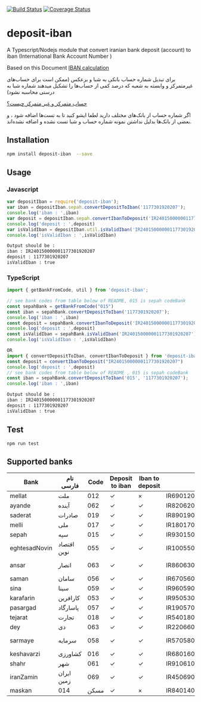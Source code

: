 [![Build Status](https://travis-ci.org/mohammadranjbar/deposit-iban.svg?branch=master)](https://travis-ci.org/mohammadranjbar/deposit-iban)
[![Coverage Status](https://coveralls.io/repos/github/mohammadranjbar/deposit-iban/badge.svg?branch=master)](https://coveralls.io/github/mohammadranjbar/deposit-iban?branch=master)

# deposit-iban


A Typescript/Nodejs module that convert iranian  bank deposit (account)
to iban (International Bank Account Number )

Based on this Document
[IBAN calculation](./calculate_iban.pdf)

برای تبدیل شماره حساب بانکی  به شبا و برعکس
(ممکن است برای حساب‌های غیرمتمرکز و وابسته به شعبه که درصد کمی از حساب‌ها را تشکیل میدهند شماره شبا به درستی محاسبه نشود)

[حساب متمرکز و غیر متمرکز چیست؟](http://account20.blogfa.com/post/12)

اگر شماره حساب از بانک‌های مختلف دارید لطفا ایشو کنید تا به تست‌ها اضافه شود ، و بعضی از بانک‌ها بدلیل نداشتن نمونه شماره حساب و شبا تست نشده و اضافه نشده‌اند.
## Installation 
```sh
npm install deposit-iban  --save

```
## Usage
### Javascript
```javascript
var depositIban = require('deposit-iban');
var iban = depositIban.sepah.convertDepositToIban('1177301920207');
console.log('iban : ',iban)
var deposit = depositIban.sepah.convertIbanToDeposit('IR240150000001177301920207')
console.log('deposit : ',deposit)
var isValidIban = depositIban.util.isValidIban('IR240150000001177301920207')
console.log('isValidIban : ',isValidIban)

```
```sh
Output should be : 
iban : IR240150000001177301920207
deposit : 1177301920207
isValidIban : true
```
### TypeScript
```typescript
import { getBankFromCode, util } from 'deposit-iban';

// see bank codes from table below of README, 015 is sepah codeBank
const sepahBank = getBankFromCode("015")
const iban = sepahBank.convertDepositToIban('1177301920207');
console.log('iban : ',iban)
const deposit = sepahBank.convertIbanToDeposit('IR240150000001177301920207')
console.log('deposit : ',deposit)
const isValidIban = sepahBank.isValidIban('IR240150000001177301920207')
console.log('isValidIban : ',isValidIban)

OR
import { convertDepositToIban, convertIbanToDeposit } from 'deposit-iban';
const deposit = convertIbanToDeposit("IR240150000001177301920207")
console.log('deposit : ',deposit)
// see bank codes from table below of README , 015 is sepah codeBank
const iban = sepahBank.convertDepositToIban('015', '1177301920207');
console.log('iban : ',iban)

```
```sh
Output should be : 
iban : IR240150000001177301920207
deposit : 1177301920207
isValidIban : true
```

## Test 
`
npm run test
`

## Supported banks

| Bank          | نام فارسی   | Code | Deposit to iban | Iban to deposit | Iban example               | Deposit example     |
|---------------|-------------|------|-----------------|-----------------|----------------------------|---------------------|
| mellat        | ملت         | 012  | ✓               | ×               | IR690120010000004168450796 | 4168450796          |
| ayande        | آینده       | 062  | ✓               | ✓               | IR820620000000202102329006 | 202102329006        |
| saderat       | صادرات      | 019  | ✓               | ✓               | IR890190000000104440444000 | 104440444000        |
| melli         | ملی         | 017  | ✓               | ✓               | IR180170000000205511280008 | 205511280008        |
| sepah         | سپه         | 015  | ✓               | ✓               | IR930150000001351800087201 | 1351800087201       |
| eghtesadNovin | اقتصاد نوین | 055  | ✓               | ✓               | IR100550340180004068261003 | 3401-800-4068261-3  |
| ansar         | انصار       | 063  | ✓               | ✓               | IR860630381970111410043001 | 3819-701-11410043-1 |
| saman         | سامان       | 056  | ✓               | ✓               | IR670560083204000825920001 | 832-40-825920-1     |
| sina          | سینا        | 059  | ✓               | ✓               | IR960590011581302697105001 | 115-813-2697105-1   |
| karafarin     | کارافرین    | 053  | ✓               | ✓               | IR950530000002400402064606 | 2400402064606       |
| pasargad      | پاسارگاد    | 057  | ✓               | ✓               | IR190570390511514007660001 | 3905.115.14007660.1      |
| tejarat       | تجارت       | 018  | ✓               | ✓               | IR540180000000000166620481 | 166620481           |
| dey           | دی          | 063  | ✓               | ✓               | IR220660000000100003532002 | 100003532002        |
| sarmaye       | سرمایه      | 058  | ✓               | ✓               | IR570580102780001046216001 | 1027-800-1046216-1  |
| keshavarzi       | کشاورزی      | 016  | ✓               | ✓               | IR680160000000000845567398 | 845567398  |
| shahr       | شهر      | 061  | ✓               | ✓               | IR910610000000700809045878 | 700809045878  |
| iranZamin       | ایران زمین      | 069  | ✓               | ✓               | IR450690050071000122559001 | 500-710-122559-1  |
| maskan       | 014 | مسکن   | ✓               | ×               | IR840140040000014003224822 | 14003224822  |
